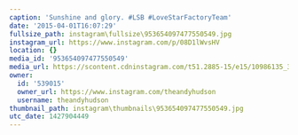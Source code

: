 ```yaml
---
caption: 'Sunshine and glory. #LSB #LoveStarFactoryTeam'
date: '2015-04-01T16:07:29'
fullsize_path: instagram\fullsize\953654097477550549.jpg
instagram_url: https://www.instagram.com/p/08D1lWvsHV
location: {}
media_id: '953654097477550549'
media_url: https://scontent.cdninstagram.com/t51.2885-15/e15/10986135_345477918978850_171038211_n.jpg?ig_cache_key=OTUzNjU0MDk3NDc3NTUwNTQ5.2
owner:
  id: '539015'
  owner_url: https://www.instagram.com/theandyhudson
  username: theandyhudson
thumbnail_path: instagram\thumbnails\953654097477550549.jpg
utc_date: 1427904449
---
```

